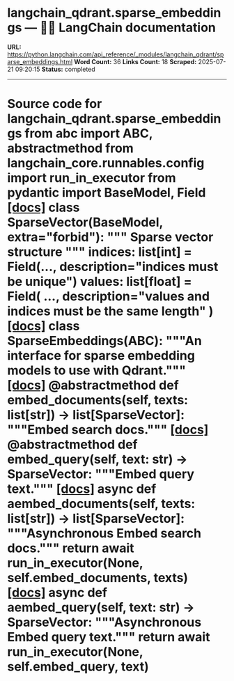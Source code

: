 # langchain_qdrant.sparse_embeddings — 🦜🔗 LangChain  documentation

**URL:** https://python.langchain.com/api_reference/_modules/langchain_qdrant/sparse_embeddings.html
**Word Count:** 36
**Links Count:** 18
**Scraped:** 2025-07-21 09:20:15
**Status:** completed

---

# Source code for langchain\_qdrant.sparse\_embeddings               from abc import ABC, abstractmethod          from langchain_core.runnables.config import run_in_executor     from pydantic import BaseModel, Field                              [[docs]](https://python.langchain.com/api_reference/qdrant/sparse_embeddings/langchain_qdrant.sparse_embeddings.SparseVector.html#langchain_qdrant.fastembed_sparse.SparseVector)     class SparseVector(BaseModel, extra="forbid"):         """         Sparse vector structure         """              indices: list[int] = Field(..., description="indices must be unique")         values: list[float] = Field(             ..., description="values and indices must be the same length"         )                                             [[docs]](https://python.langchain.com/api_reference/qdrant/sparse_embeddings/langchain_qdrant.sparse_embeddings.SparseEmbeddings.html#langchain_qdrant.fastembed_sparse.SparseEmbeddings)     class SparseEmbeddings(ABC):         """An interface for sparse embedding models to use with Qdrant."""                         [[docs]](https://python.langchain.com/api_reference/qdrant/sparse_embeddings/langchain_qdrant.sparse_embeddings.SparseEmbeddings.html#langchain_qdrant.fastembed_sparse.SparseEmbeddings.embed_documents)         @abstractmethod         def embed_documents(self, texts: list[str]) -> list[SparseVector]:             """Embed search docs."""                                        [[docs]](https://python.langchain.com/api_reference/qdrant/sparse_embeddings/langchain_qdrant.sparse_embeddings.SparseEmbeddings.html#langchain_qdrant.fastembed_sparse.SparseEmbeddings.embed_query)         @abstractmethod         def embed_query(self, text: str) -> SparseVector:             """Embed query text."""                                        [[docs]](https://python.langchain.com/api_reference/qdrant/sparse_embeddings/langchain_qdrant.sparse_embeddings.SparseEmbeddings.html#langchain_qdrant.fastembed_sparse.SparseEmbeddings.aembed_documents)         async def aembed_documents(self, texts: list[str]) -> list[SparseVector]:             """Asynchronous Embed search docs."""             return await run_in_executor(None, self.embed_documents, texts)                                        [[docs]](https://python.langchain.com/api_reference/qdrant/sparse_embeddings/langchain_qdrant.sparse_embeddings.SparseEmbeddings.html#langchain_qdrant.fastembed_sparse.SparseEmbeddings.aembed_query)         async def aembed_query(self, text: str) -> SparseVector:             """Asynchronous Embed query text."""             return await run_in_executor(None, self.embed_query, text)